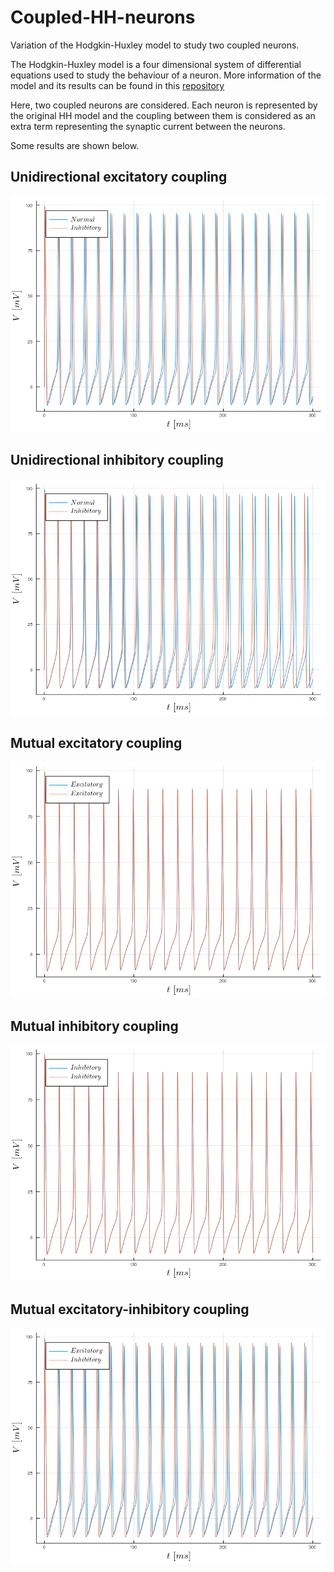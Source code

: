 # Coupled-HH-neurons
Variation of the Hodgkin-Huxley model to study two coupled neurons. 

The Hodgkin-Huxley model is a four dimensional system of differential equations used to study the behaviour of a neuron. More information of the model and its results can be found in this [repository](https://github.com/agimenezromero/Hodgkin-Huxley-model)

Here, two coupled neurons are considered. Each neuron is represented by the original HH model and the coupling between them is considered as an extra term representing the synaptic current between the neurons.

Some results are shown below.

## Unidirectional excitatory coupling

![Membrane voltage as a function of time](Figures/unidirectional_excitatory.png)

## Unidirectional inhibitory coupling

![Membrane voltage as a function of time](Figures/unidirectional_inhibitory.png)

## Mutual excitatory coupling


![Membrane voltage as a function of time](Figures/mutually_excitatory.png)

## Mutual inhibitory coupling


![Membrane voltage as a function of time](Figures/mutually_inhibitory.png)

## Mutual excitatory-inhibitory coupling


![Membrane voltage as a function of time](Figures/mutually_excitatory_inhibitory.png)

